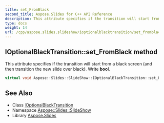 ```yaml
---
title: set_FromBlack
second_title: Aspose.Slides for C++ API Reference
description: This attribute specifies if the transition will start from a black screen (and then transition the new slide over black). Write bool.
type: docs
weight: 14
url: /cpp/aspose.slides.slideshow/ioptionalblacktransition/set_fromblack/
---
```

## IOptionalBlackTransition::set_FromBlack method


This attribute specifies if the transition will start from a black screen (and then transition the new slide over black). Write **bool**.

```cpp
virtual void Aspose::Slides::SlideShow::IOptionalBlackTransition::set_FromBlack(bool value)=0
```

## See Also

* Class [IOptionalBlackTransition](../)
* Namespace [Aspose::Slides::SlideShow](../../)
* Library [Aspose.Slides](../../../)
